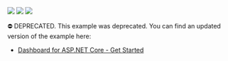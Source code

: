 <!-- default badges list -->
![](https://img.shields.io/endpoint?url=https://codecentral.devexpress.com/api/v1/VersionRange/128579203/22.2.1%2B)
[![](https://img.shields.io/badge/Open_in_DevExpress_Support_Center-FF7200?style=flat-square&logo=DevExpress&logoColor=white)](https://supportcenter.devexpress.com/ticket/details/T569834)
[![](https://img.shields.io/badge/📖_How_to_use_DevExpress_Examples-e9f6fc?style=flat-square)](https://docs.devexpress.com/GeneralInformation/403183)
<!-- default badges end -->
⛔ DEPRECATED. This example was deprecated. You can find an updated version of the example here:

- [Dashboard for ASP.NET Core - Get Started](https://github.com/DevExpress-Examples/asp-net-core-dashboard-get-started)
